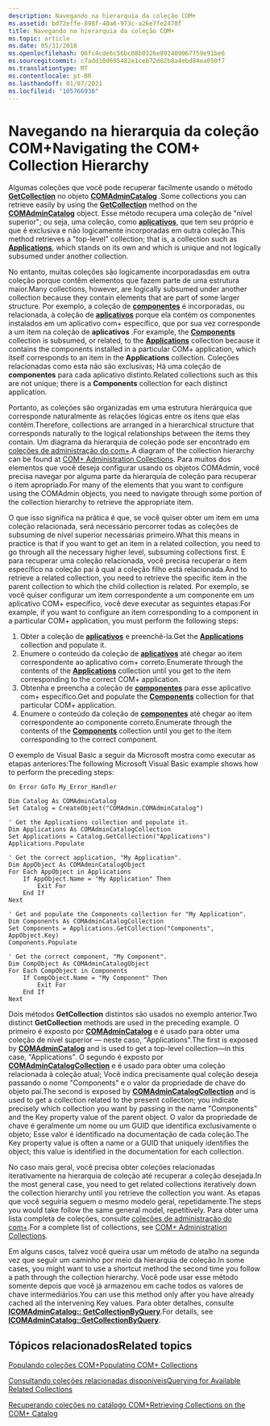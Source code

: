 ```yaml
---
description: Navegando na hierarquia da coleção COM+
ms.assetid: bd72effe-898f-40a6-973c-a26e7fe2478f
title: Navegando na hierarquia da coleção COM+
ms.topic: article
ms.date: 05/31/2018
ms.openlocfilehash: 06fc4cde6c56bc08b0326e892409067759e91be6
ms.sourcegitcommit: c7add10d695482e1ceb72d62b8a4ebd84ea050f7
ms.translationtype: MT
ms.contentlocale: pt-BR
ms.lasthandoff: 01/07/2021
ms.locfileid: "105766936"
---
```

# <a name="navigating-the-com-collection-hierarchy"></a><span data-ttu-id="99bce-103">Navegando na hierarquia da coleção COM+</span><span class="sxs-lookup"><span data-stu-id="99bce-103">Navigating the COM+ Collection Hierarchy</span></span>

<span data-ttu-id="99bce-104">Algumas coleções que você pode recuperar facilmente usando o método [**GetCollection**](/windows/desktop/api/ComAdmin/nf-comadmin-icomadmincatalog-getcollection) no objeto [**COMAdminCatalog**](comadmincatalog.md) .</span><span class="sxs-lookup"><span data-stu-id="99bce-104">Some collections you can retrieve easily by using the [**GetCollection**](/windows/desktop/api/ComAdmin/nf-comadmin-icomadmincatalog-getcollection) method on the [**COMAdminCatalog**](comadmincatalog.md) object.</span></span> <span data-ttu-id="99bce-105">Esse método recupera uma coleção de "nível superior"; ou seja, uma coleção, como [**aplicativos**](applications.md), que tem seu próprio e que é exclusiva e não logicamente incorporadas em outra coleção.</span><span class="sxs-lookup"><span data-stu-id="99bce-105">This method retrieves a "top-level" collection; that is, a collection such as [**Applications**](applications.md), which stands on its own and which is unique and not logically subsumed under another collection.</span></span>

<span data-ttu-id="99bce-106">No entanto, muitas coleções são logicamente incorporadasdas em outra coleção porque contêm elementos que fazem parte de uma estrutura maior.</span><span class="sxs-lookup"><span data-stu-id="99bce-106">Many collections, however, are logically subsumed under another collection because they contain elements that are part of some larger structure.</span></span> <span data-ttu-id="99bce-107">Por exemplo, a coleção de [**componentes**](components.md) é incorporadas, ou relacionada, à coleção de [**aplicativos**](applications.md) porque ela contém os componentes instalados em um aplicativo com+ específico, que por sua vez corresponde a um item na coleção de **aplicativos** .</span><span class="sxs-lookup"><span data-stu-id="99bce-107">For example, the [**Components**](components.md) collection is subsumed, or related, to the [**Applications**](applications.md) collection because it contains the components installed in a particular COM+ application, which itself corresponds to an item in the **Applications** collection.</span></span> <span data-ttu-id="99bce-108">Coleções relacionadas como esta não são exclusivas; Há uma coleção de **componentes** para cada aplicativo distinto.</span><span class="sxs-lookup"><span data-stu-id="99bce-108">Related collections such as this are not unique; there is a **Components** collection for each distinct application.</span></span>

<span data-ttu-id="99bce-109">Portanto, as coleções são organizadas em uma estrutura hierárquica que corresponde naturalmente às relações lógicas entre os itens que elas contêm.</span><span class="sxs-lookup"><span data-stu-id="99bce-109">Therefore, collections are arranged in a hierarchical structure that corresponds naturally to the logical relationships between the items they contain.</span></span> <span data-ttu-id="99bce-110">Um diagrama da hierarquia de coleção pode ser encontrado em [coleções de administração do com+](com--administration-collections.md).</span><span class="sxs-lookup"><span data-stu-id="99bce-110">A diagram of the collection hierarchy can be found at [COM+ Administration Collections](com--administration-collections.md).</span></span> <span data-ttu-id="99bce-111">Para muitos dos elementos que você deseja configurar usando os objetos COMAdmin, você precisa navegar por alguma parte da hierarquia de coleção para recuperar o item apropriado.</span><span class="sxs-lookup"><span data-stu-id="99bce-111">For many of the elements that you want to configure using the COMAdmin objects, you need to navigate through some portion of the collection hierarchy to retrieve the appropriate item.</span></span>

<span data-ttu-id="99bce-112">O que isso significa na prática é que, se você quiser obter um item em uma coleção relacionada, será necessário percorrer todas as coleções de subsuming de nível superior necessárias primeiro.</span><span class="sxs-lookup"><span data-stu-id="99bce-112">What this means in practice is that if you want to get an item in a related collection, you need to go through all the necessary higher level, subsuming collections first.</span></span> <span data-ttu-id="99bce-113">E para recuperar uma coleção relacionada, você precisa recuperar o item específico na coleção pai à qual a coleção filho está relacionada.</span><span class="sxs-lookup"><span data-stu-id="99bce-113">And to retrieve a related collection, you need to retrieve the specific item in the parent collection to which the child collection is related.</span></span> <span data-ttu-id="99bce-114">Por exemplo, se você quiser configurar um item correspondente a um componente em um aplicativo COM+ específico, você deve executar as seguintes etapas:</span><span class="sxs-lookup"><span data-stu-id="99bce-114">For example, if you want to configure an item corresponding to a component in a particular COM+ application, you must perform the following steps:</span></span>

1.  <span data-ttu-id="99bce-115">Obter a coleção de [**aplicativos**](applications.md) e preenchê-la.</span><span class="sxs-lookup"><span data-stu-id="99bce-115">Get the [**Applications**](applications.md) collection and populate it.</span></span>
2.  <span data-ttu-id="99bce-116">Enumere o conteúdo da coleção de [**aplicativos**](applications.md) até chegar ao item correspondente ao aplicativo com+ correto.</span><span class="sxs-lookup"><span data-stu-id="99bce-116">Enumerate through the contents of the [**Applications**](applications.md) collection until you get to the item corresponding to the correct COM+ application.</span></span>
3.  <span data-ttu-id="99bce-117">Obtenha e preencha a coleção de [**componentes**](components.md) para esse aplicativo com+ específico.</span><span class="sxs-lookup"><span data-stu-id="99bce-117">Get and populate the [**Components**](components.md) collection for that particular COM+ application.</span></span>
4.  <span data-ttu-id="99bce-118">Enumere o conteúdo da coleção de [**componentes**](components.md) até chegar ao item correspondente ao componente correto.</span><span class="sxs-lookup"><span data-stu-id="99bce-118">Enumerate through the contents of the [**Components**](components.md) collection until you get to the item corresponding to the correct component.</span></span>

<span data-ttu-id="99bce-119">O exemplo de Visual Basic a seguir da Microsoft mostra como executar as etapas anteriores:</span><span class="sxs-lookup"><span data-stu-id="99bce-119">The following Microsoft Visual Basic example shows how to perform the preceding steps:</span></span>


```VB
On Error GoTo My_Error_Handler

Dim Catalog As COMAdminCatalog 
Set Catalog = CreateObject("COMAdmin.COMAdminCatalog")

' Get the Applications collection and populate it.
Dim Applications As COMAdminCatalogCollection 
Set Applications = Catalog.GetCollection("Applications") 
Applications.Populate

' Get the correct application, "My Application".
Dim AppObject As COMAdminCatalogObject 
For Each AppObject in Applications 
    If AppObject.Name = "My Application" Then 
        Exit For 
    End If
Next 

' Get and populate the Components collection for "My Application".
Dim Components As COMAdminCatalogCollection 
Set Components = Applications.GetCollection("Components", AppObject.Key) 
Components.Populate

' Get the correct component, "My Component".
Dim CompObject As COMAdminCatalogObject 
For Each CompObject in Components 
    If CompObject.Name = "My Component" Then 
        Exit For 
    End If
Next 

```



<span data-ttu-id="99bce-120">Dois métodos **GetCollection** distintos são usados no exemplo anterior.</span><span class="sxs-lookup"><span data-stu-id="99bce-120">Two distinct **GetCollection** methods are used in the preceding example.</span></span> <span data-ttu-id="99bce-121">O primeiro é exposto por [**COMAdminCatalog**](comadmincatalog.md) e é usado para obter uma coleção de nível superior — neste caso, "Applications".</span><span class="sxs-lookup"><span data-stu-id="99bce-121">The first is exposed by [**COMAdminCatalog**](comadmincatalog.md) and is used to get a top-level collection—in this case, "Applications".</span></span> <span data-ttu-id="99bce-122">O segundo é exposto por [**COMAdminCatalogCollection**](comadmincatalogcollection.md) e é usado para obter uma coleção relacionada à coleção atual; Você indica precisamente qual coleção deseja passando o nome "Components" e o valor da propriedade de chave do objeto pai.</span><span class="sxs-lookup"><span data-stu-id="99bce-122">The second is exposed by [**COMAdminCatalogCollection**](comadmincatalogcollection.md) and is used to get a collection related to the present collection; you indicate precisely which collection you want by passing in the name "Components" and the Key property value of the parent object.</span></span> <span data-ttu-id="99bce-123">O valor da propriedade de chave é geralmente um nome ou um GUID que identifica exclusivamente o objeto; Esse valor é identificado na documentação de cada coleção.</span><span class="sxs-lookup"><span data-stu-id="99bce-123">The Key property value is often a name or a GUID that uniquely identifies the object; this value is identified in the documentation for each collection.</span></span>

<span data-ttu-id="99bce-124">No caso mais geral, você precisa obter coleções relacionadas iterativamente na hierarquia de coleção até recuperar a coleção desejada.</span><span class="sxs-lookup"><span data-stu-id="99bce-124">In the most general case, you need to get related collections iteratively down the collection hierarchy until you retrieve the collection you want.</span></span> <span data-ttu-id="99bce-125">As etapas que você seguiria seguem o mesmo modelo geral, repetidamente.</span><span class="sxs-lookup"><span data-stu-id="99bce-125">The steps you would take follow the same general model, repetitively.</span></span> <span data-ttu-id="99bce-126">Para obter uma lista completa de coleções, consulte [coleções de administração do com+](com--administration-collections.md).</span><span class="sxs-lookup"><span data-stu-id="99bce-126">For a complete list of collections, see [COM+ Administration Collections](com--administration-collections.md).</span></span>

<span data-ttu-id="99bce-127">Em alguns casos, talvez você queira usar um método de atalho na segunda vez que seguir um caminho por meio da hierarquia de coleção.</span><span class="sxs-lookup"><span data-stu-id="99bce-127">In some cases, you might want to use a shortcut method the second time you follow a path through the collection hierarchy.</span></span> <span data-ttu-id="99bce-128">Você pode usar esse método somente depois que você já armazenou em cache todos os valores de chave intermediários.</span><span class="sxs-lookup"><span data-stu-id="99bce-128">You can use this method only after you have already cached all the intervening Key values.</span></span> <span data-ttu-id="99bce-129">Para obter detalhes, consulte [**ICOMAdminCatalog:: GetCollectionByQuery**](/windows/desktop/api/ComAdmin/nf-comadmin-icomadmincatalog-getcollectionbyquery).</span><span class="sxs-lookup"><span data-stu-id="99bce-129">For details, see [**ICOMAdminCatalog::GetCollectionByQuery**](/windows/desktop/api/ComAdmin/nf-comadmin-icomadmincatalog-getcollectionbyquery).</span></span>

## <a name="related-topics"></a><span data-ttu-id="99bce-130">Tópicos relacionados</span><span class="sxs-lookup"><span data-stu-id="99bce-130">Related topics</span></span>

<dl> <dt>

[<span data-ttu-id="99bce-131">Populando coleções COM+</span><span class="sxs-lookup"><span data-stu-id="99bce-131">Populating COM+ Collections</span></span>](populating-com--collections.md)
</dt> <dt>

[<span data-ttu-id="99bce-132">Consultando coleções relacionadas disponíveis</span><span class="sxs-lookup"><span data-stu-id="99bce-132">Querying for Available Related Collections</span></span>](querying-for-available-related-collections.md)
</dt> <dt>

[<span data-ttu-id="99bce-133">Recuperando coleções no catálogo COM+</span><span class="sxs-lookup"><span data-stu-id="99bce-133">Retrieving Collections on the COM+ Catalog</span></span>](retrieving-collections-on-the-com--catalog.md)
</dt> </dl>

 

 




